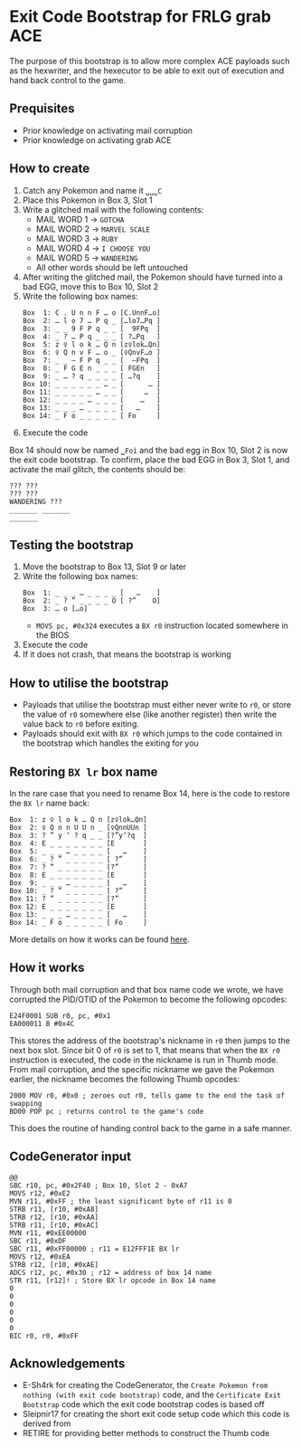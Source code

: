 # Exit Code Bootstrap for FRLG grab ACE
The purpose of this bootstrap is to allow more complex ACE payloads such as the hexwriter, and the hexecutor to be able to exit out of execution and hand back control to the game.

## Prequisites
- Prior knowledge on activating mail corruption
- Prior knowledge on activating grab ACE

## How to create
1. Catch any Pokemon and name it `␣␣␣C`
2. Place this Pokemon in Box 3, Slot 1
3. Write a glitched mail with the following contents:
     - MAIL WORD 1 → `GOTCHA`
     - MAIL WORD 2 → `MARVEL SCALE`
     - MAIL WORD 3 → `RUBY`
     - MAIL WORD 4 → `I CHOOSE YOU`
     - MAIL WORD 5 → `WANDERING`
     - All other words should be left untouched
4. After writing the glitched mail, the Pokemon should have turned into a bad EGG, move this to Box 10, Slot 2
3. Write the following box names:
    ```
    Box  1: C . U n n F … o	[C.UnnF…o]
    Box  2: … l o 7 … P q _	[…lo7…Pq ]
    Box  3: _ _ 9 F P q _ _	[  9FPq  ]
    Box  4: _ ? … P q _ _ _	[ ?…Pq   ]
    Box  5: z ♀ l o k … Q n	[z♀lok…Qn]
    Box  6: ♀ Q n v F … o _	[♀QnvF…o ]
    Box  7: _ _ – F P q _ _	[  –FPq  ]
    Box  8: _ F G E n _ _ _	[ FGEn   ]
    Box  9: _ … ? q _ _ _ _	[ …?q    ]
    Box 10: _ _ _ _ _ _ … _	[      … ]
    Box 11: _ _ _ _ _ … _ _	[     …  ]
    Box 12: _ _ _ _ … _ _ _	[    …   ]
    Box 13: _ _ _ … _ _ _ _	[   …    ]
    Box 14: _ F o _ _ _ _ _	[ Fo     ]
    ```
4. Execute the code

Box 14 should now be named `␣Foì` and the bad egg in Box 10, Slot 2 is now the exit code bootstrap.
To confirm, place the bad EGG in Box 3, Slot 1, and activate the mail glitch, the contents should be:
 ```
 ??? ???
 ??? ???
 WANDERING ???
 _______ _______
 _______
 ```

## Testing the bootstrap
1. Move the bootstrap to Box 13, Slot 9 or later
2. Write the following box names:
    ```
    Box  1: _ _ _ … _ _ _ _	[   …    ]
    Box  2: _ ? ” _ _ _ _ O	[ ?”    O]
    Box  3: … o	[…o]
    ```
    - `MOVS pc, #0x324` executes a `BX r0` instruction located somewhere in the BIOS
3. Execute the code
4. If it does not crash, that means the bootstrap is working

## How to utilise the bootstrap
- Payloads that utilise the bootstrap must either never write to `r0`, or store the value of `r0` somewhere else (like another register) then write the value back to `r0` before exiting.
- Payloads should exit with `BX r0` which jumps to the code contained in the bootstrap which handles the exiting for you

## Restoring `BX lr` box name
In the rare case that you need to rename Box 14, here is the code to restore the `BX lr` name back:
```
Box  1: z ♀ l o k … Q n	[z♀lok…Qn]
Box  2: ♀ Q n n U U n _	[♀QnnUUn ]
Box  3: ? ” y ‘ ? q _ _	[?”y‘?q  ]
Box  4: E _ _ _ _ _ _ _	[E       ]
Box  5: _ _ _ … _ _ _ _	[   …    ]
Box  6: _ ? ” _ _ _ _ _	[ ?”     ]
Box  7: ? ” _ _ _ _ _ _	[?”      ]
Box  8: E _ _ _ _ _ _ _	[E       ]
Box  9: _ _ _ … _ _ _ _	[   …    ]
Box 10: _ ? ” _ _ _ _ _	[ ?”     ]
Box 11: ? ” _ _ _ _ _ _	[?”      ]
Box 12: E _ _ _ _ _ _ _	[E       ]
Box 13: _ _ _ … _ _ _ _	[   …    ]
Box 14: _ F o _ _ _ _ _	[ Fo     ]
```
More details on how it works can be found [here](FRLG_GrabACE_ShortExit.md).

## How it works
Through both mail corruption and that box name code we wrote, we have corrupted the PID/OTID of the Pokemon to become the following opcodes:
```
E24F0001 SUB r0, pc, #0x1
EA000011 B #0x4C
```

This stores the address of the bootstrap's nickname in `r0` then jumps to the next box slot.
Since bit 0 of `r0` is set to 1, that means that when the `BX r0` instruction is executed, the code in the nickname is run in Thumb mode.
From mail corruption, and the specific nickname we gave the Pokemon earlier, the nickname becomes the following Thumb opcodes:
```
2000 MOV r0, #0x0 ; zeroes out r0, tells game to the end the task of swapping
BD00 POP pc ; returns control to the game's code
```
This does the routine of handing control back to the game in a safe manner.

## CodeGenerator input
```
@@
SBC r10, pc, #0x2F40 ; Box 10, Slot 2 - 0xA7
MOVS r12, #0xE2
MVN r11, #0xFF ; the least significant byte of r11 is 0
STRB r11, [r10, #0xA8]
STRB r12, [r10, #0xAA]
STRB r11, [r10, #0xAC]
MVN r11, #0xEE00000
SBC r11, #0xDF
SBC r11, #0xFF00000 ; r11 = E12FFF1E BX lr
MOVS r12, #0xEA
STRB r12, [r10, #0xAE]
ADCS r12, pc, #0x30 ; r12 = address of box 14 name
STR r11, [r12]! ; Store BX lr opcode in Box 14 name
0
0
0
0
0
0
BIC r0, r0, #0xFF
```

## Acknowledgements
- E-Sh4rk for creating the CodeGenerator, the `Create Pokemon from nothing (with exit code bootstrap)` code, and the `Certificate Exit Bootstrap` code which the exit code bootstrap codes is based off
- Sleipnir17 for creating the short exit code setup code which this code is derived from
- RETIRE for providing better methods to construct the Thumb code
